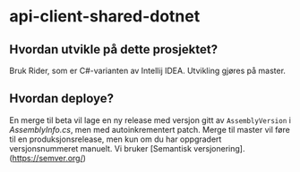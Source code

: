 # api-client-shared-dotnet

## Hvordan utvikle på dette prosjektet?
Bruk Rider, som er C#-varianten av Intellij IDEA. Utvikling gjøres på master.

## Hvordan deploye?
En merge til beta vil lage en ny release med versjon gitt av `AssemblyVersion` i _AssemblyInfo.cs_, men med autoinkrementert patch. Merge til master vil føre til en produksjonsrelease, men kun om du har oppgradert versjonsnummeret manuelt. Vi bruker [Semantisk versjonering].(https://semver.org/)
